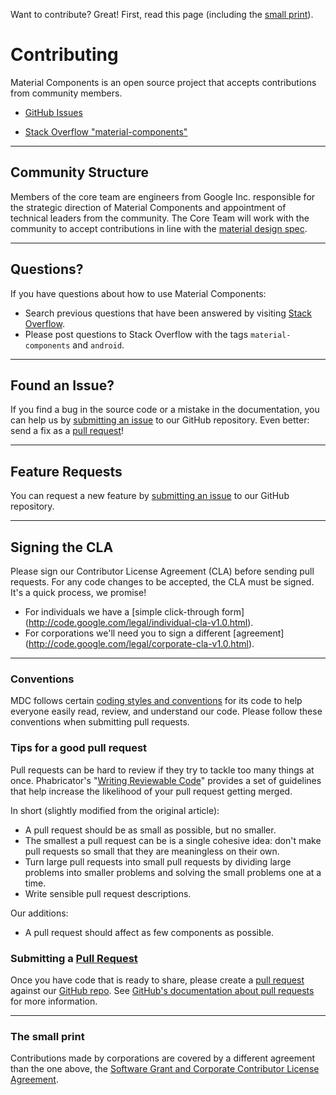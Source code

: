Want to contribute? Great! First, read this page (including the [small print](#the-small-print)).

# Contributing

Material Components is an open source project that accepts contributions
from community members.

- [GitHub Issues](https://github.com/material-components/material-components-android/issues)
  <!--{: .icon-github }-->

- [Stack Overflow "material-components"](http://stackoverflow.com/questions/tagged/material-components)
  <!--{: .icon-stackoverflow }-->
<!--{: .icon-list }-->

- - -

## Community Structure

Members of the core team are engineers from Google Inc. responsible for the strategic direction of
Material Components and appointment of technical leaders from the community. The Core Team will
work with the community to accept contributions in line with the [material design
spec](https://material.google.com).

- - -

## Questions?

If you have questions about how to use Material Components:

- Search previous questions that have been answered by visiting [Stack
  Overflow](http://stackoverflow.com/questions/tagged/material-components).
- Please post questions to Stack Overflow with the tags `material-components`
  and `android`.

- - -

## Found an Issue?

If you find a bug in the source code or a mistake in the documentation, you can help us by
[submitting an issue](https://github.com/material-components/material-components-android/issues)
to our GitHub repository. Even better: send a fix as a [pull request](https://github.com/material-components/material-components-android/compare)!

- - -

## Feature Requests

You can request a new feature by [submitting an
issue](https://github.com/material-components/material-components-android/issues)
to our GitHub repository.

- - -

## Signing the CLA

Please sign our Contributor License Agreement (CLA) before sending pull requests. For any code
changes to be accepted, the CLA must be signed. It's a quick process, we promise!

- For individuals we have a [simple click-through form]
(http://code.google.com/legal/individual-cla-v1.0.html).
- For corporations we'll need you to sign a different [agreement]
(http://code.google.com/legal/corporate-cla-v1.0.html).

- - -

### Conventions

MDC follows certain [coding styles and conventions](CONVENTIONS.md) for its code to help
everyone easily read, review, and understand our code. Please follow these conventions when
submitting pull requests.

### Tips for a good pull request

Pull requests can be hard to review if they try to tackle too many things
at once. Phabricator's
"[Writing Reviewable Code](https://secure.phabricator.com/book/phabflavor/article/writing_reviewable_code/)"
provides a set of guidelines that help increase the likelihood of your
pull request getting merged.

In short (slightly modified from the original article):

- A pull request should be as small as possible, but no smaller.
- The smallest a pull request can be is a single cohesive idea: don't
  make pull requests so small that they are meaningless on their own.
- Turn large pull requests into small pull requests by dividing large
  problems into smaller problems and solving the small problems one at
  a time.
- Write sensible pull request descriptions.

Our additions:

- A pull request should affect as few components as possible.


### Submitting a [Pull Request](https://github.com/material-components/material-components-android/compare)

Once you have code that is ready to share, please create a
[pull request](https://github.com/material-components/material-components-android/compare)
against our [GitHub repo](https://github.com/material-components/material-components-android/).
See
[GitHub's documentation about pull requests](https://help.github.com/articles/using-pull-requests)
for more information.

- - -

### The small print

Contributions made by corporations are covered by a different agreement than
the one above, the
[Software Grant and Corporate Contributor License Agreement](https://cla.developers.google.com/about/google-corporate).

